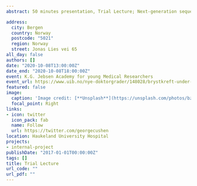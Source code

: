 ```yaml
---
abstract: 50 minutes presentation, Trial Lecture; Next-generation sequencing in the clinic Possibilities and challenges for cancer diagnosis and therapy

address:
  city: Bergen
  country: Norway
  postcode: "5021"
  region: Norway
  street: Jonas Lies vei 65
all_day: false
authors: []
date: "2020-10-08T13:00:00Z"
date_end: "2020-10-08T18:00:00Z"
event: K.G. Jebsen Academy for young Medical Researchers
event_url: https://www.uib.no/nye-doktorgrader/148028/brystkreft-under-kjemoterapi-og-nevroendokrine-karsinomer
featured: false
image:
  caption: 'Image credit: [**Unsplash**](https://unsplash.com/photos/bzdhc5b3Bxs)'
  focal_point: Right
links:
- icon: twitter
  icon_pack: fab
  name: Follow
  url: https://twitter.com/georgecushen
location: Haukeland University Hospital
projects:
- internal-project
publishDate: "2017-01-01T00:00:00Z"
tags: []
title: Trial Lecture
url_code: ""
url_pdf: ""
---
```


